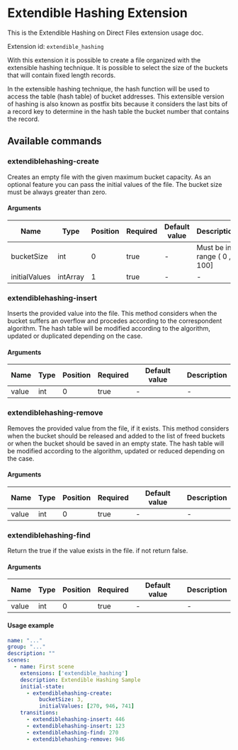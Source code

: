 # Extendible Hashing Extension

This is the Extendible Hashing on Direct Files extension usage doc.

Extension id: `extendible_hashing`

With this extension it is possible to create a file organized with the extensible hashing technique. It is possible to select the size of the buckets that will contain fixed length records. 

In the extensible hashing technique, the hash function will be used to access the table (hash table) of bucket addresses. This extensible version of hashing is also known as postfix bits because it considers the last bits of a record key to determine in the hash table the bucket number that contains the record.
  
## Available commands

### extendiblehashing-create

Creates an empty file with the given maximum bucket capacity. As an optional feature you can pass the initial values of the file. The bucket size must be always greater than zero.

#### Arguments

| Name               | Type     | Position | Required | Default value | Description                 |
|--------------------|----------|----------|----------|---------------|-----------------------------|
| bucketSize         | int      | 0        | true     | -             | Must be in range ( 0 , 100] |
| initialValues      | intArray | 1        | true     | -             | -                           |

### extendiblehashing-insert

Inserts the provided value into the file. This method considers when the bucket suffers an overflow and procedes according to the correspondent algorithm. The hash table will be modified according to the algorithm, updated or duplicated depending on the case.

#### Arguments

| Name  | Type | Position | Required | Default value | Description |
|-------|------|----------|----------|---------------|-------------|
| value | int  | 0        | true     | -             | -           |

### extendiblehashing-remove

Removes the provided value from the file, if it exists. This method considers when the bucket should be released and added to the list of freed buckets or when the bucket should be saved in an empty state. The hash table will be modified according to the algorithm, updated or reduced depending on the case.

#### Arguments

| Name  | Type | Position | Required | Default value | Description |
|-------|------|----------|----------|---------------|-------------|
| value | int  | 0        | true     | -             | -           |

### extendiblehashing-find

Return the true if the value exists in the file. if not return false.

#### Arguments

| Name  | Type | Position | Required | Default value | Description |
|-------|------|----------|----------|---------------|-------------|
| value | int  | 0        | true     | -             | -           |

#### Usage example

```yaml
name: "..."
group: "..."
description: ""
scenes:
  - name: First scene
    extensions: ['extendible_hashing']
    description: Extendible Hashing Sample
    initial-state:
      - extendiblehashing-create: 
          bucketSize: 3, 
          initialValues: [270, 946, 741]
    transitions:
      - extendiblehashing-insert: 446
      - extendiblehashing-insert: 123
      - extendiblehashing-find: 270
      - extendiblehashing-remove: 946
```